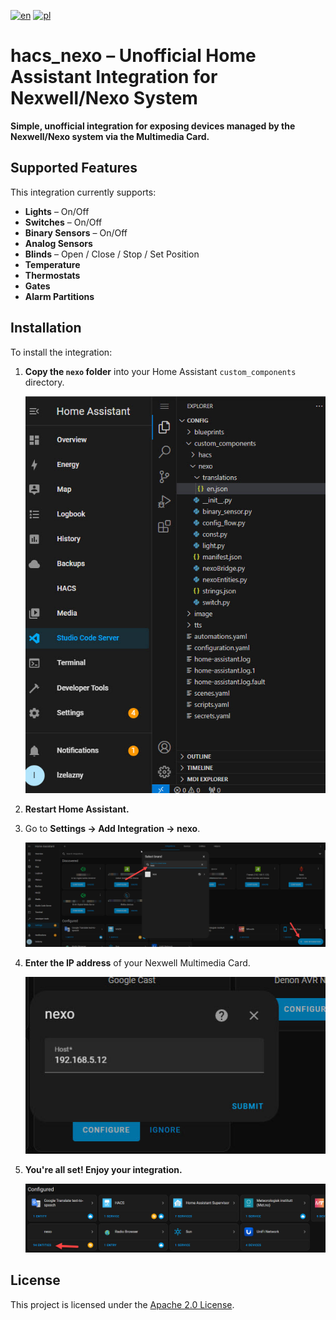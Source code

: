 [![en](https://img.shields.io/badge/lang-en-red.svg)](https://github.com/lzelazny/hacs_nexo/blob/main/README.md)
[![pl](https://img.shields.io/badge/lang-es-yellow.svg)](https://github.com/lzelazny/hacs_nexo/blob/main/README.pl.md)

# hacs_nexo – Unofficial Home Assistant Integration for Nexwell/Nexo System

**Simple, unofficial integration for exposing devices managed by the Nexwell/Nexo system via the Multimedia Card.**

## Supported Features


This integration currently supports:

- **Lights** – On/Off  
- **Switches** – On/Off  
- **Binary Sensors** – On/Off  
- **Analog Sensors**
- **Blinds** – Open / Close / Stop / Set Position
- **Temperature**
- **Thermostats**  
- **Gates**  
- **Alarm Partitions**


## Installation

To install the integration:

1. **Copy the `nexo` folder** into your Home Assistant `custom_components` directory.

   ![Folder structure](img/folder_structure.jpg)

2. **Restart Home Assistant.**
3. Go to **Settings → Add Integration → nexo**.

   ![Add integration](img/add_integration.jpg)

4. **Enter the IP address** of your Nexwell Multimedia Card.

   ![Configuration wizard](img/config_wizard.jpg)
   
5. **You're all set! Enjoy your integration.**

   ![Enjoy](img/enjoy.jpg)

    
## License

This project is licensed under the [Apache 2.0 License](https://github.com/lzelazny/hacs_nexo/blob/main/LICENSE).

